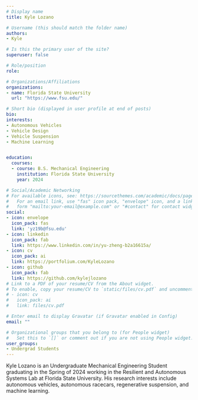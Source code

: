 ```yaml
---
# Display name
title: Kyle Lozano 

# Username (this should match the folder name)
authors:
- Kyle

# Is this the primary user of the site?
superuser: false

# Role/position
role: 

# Organizations/Affiliations
organizations:
- name: Florida State University
  url: "https://www.fsu.edu/"

# Short bio (displayed in user profile at end of posts)
bio:
interests:
- Autonomous Vehicles
- Vehicle Design
- Vehicle Suspension
- Machine Learning


education:
  courses:
  - course: B.S. Mechanical Engineering
    institution: Florida State University
    year: 2024

# Social/Academic Networking
# For available icons, see: https://sourcethemes.com/academic/docs/page-builder/#icons
#   For an email link, use "fas" icon pack, "envelope" icon, and a link in the
#   form "mailto:your-email@example.com" or "#contact" for contact widget.
social:
- icon: envelope
  icon_pack: fas
  link: 'yz19b@fsu.edu'
- icon: linkedin
  icon_pack: fab
  link: https://www.linkedin.com/in/yu-zheng-b2a16615a/
- icon: cv
  icon_pack: ai
  link: https://portfolium.com/KyleLozano
- icon: github
  icon_pack: fab
  link: https://github.com/kylejlozano
# Link to a PDF of your resume/CV from the About widget.
# To enable, copy your resume/CV to `static/files/cv.pdf` and uncomment the lines below.
# - icon: cv
#   icon_pack: ai
#   link: files/cv.pdf

# Enter email to display Gravatar (if Gravatar enabled in Config)
email: ""

# Organizational groups that you belong to (for People widget)
#   Set this to `[]` or comment out if you are not using People widget.
user_groups:
- Undergrad Students
---
```


Kyle Lozano is an Undergraduate Mechanical Engineering Student graduating in the Spring of 2024 working in the Resilient and Autonomous Systems Lab at Florida State University. His research interests include autonomous vehicles, autonomous racecars, regenerative suspension, and machine learning.
